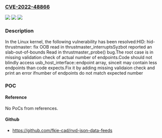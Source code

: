 ### [CVE-2022-48866](https://cve.mitre.org/cgi-bin/cvename.cgi?name=CVE-2022-48866)
![](https://img.shields.io/static/v1?label=Product&message=Linux&color=blue)
![](https://img.shields.io/static/v1?label=Version&message=c49c33637802%3C%203ffbe85cda7f%20&color=brighgreen)
![](https://img.shields.io/static/v1?label=Vulnerability&message=n%2Fa&color=brighgreen)

### Description

In the Linux kernel, the following vulnerability has been resolved:HID: hid-thrustmaster: fix OOB read in thrustmaster_interruptsSyzbot reported an slab-out-of-bounds Read in thrustmaster_probe() bug.The root case is in missing validation check of actual number of endpoints.Code should not blindly access usb_host_interface::endpoint array, sinceit may contain less endpoints than code expects.Fix it by adding missing validaion check and print an error ifnumber of endpoints do not match expected number

### POC

#### Reference
No PoCs from references.

#### Github
- https://github.com/fkie-cad/nvd-json-data-feeds

